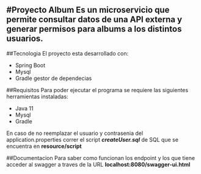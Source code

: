 #Proyecto Album
Es un microservicio que permite consultar datos de una API externa
y generar permisos para albums a los distintos usuarios.
---
##Tecnologia
El proyecto esta desarrollado con:
* Spring Boot
* Mysql
* Gradle gestor de dependecias

##Requisitos
Para poder ejecutar el programa se requiere las siguientes herramientas
instaladas:
* Java 11
* Mysql
* Gradle

En caso de no reemplazar el usuario y contrasenia del application.properties
correr el script _**createUser.sql**_ de SQL que se encuentra en
**resource/script**

##Documentacion
Para saber como funcionan los endpoint y los que tiene acceder al swagger
a traves de la URL **localhost:8080/swagger-ui.html**
